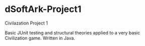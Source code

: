 dSoftArk-Project1
=================

Civilazation Project 1

Basic JUnit testing and structural theories applied to a very basic Civilization game.
Written in Java.

